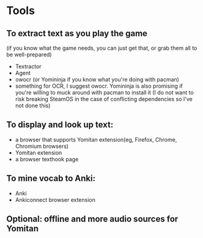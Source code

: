 # Tools

## To extract text as you play the game
(if you know what the game needs, you can just get that, or grab them all to be well-prepared)

- Textractor
- Agent
- owocr (or Yomininja if you know what you're doing with pacman)
- something for OCR, I suggest owocr. Yomininja is also promising if you're willing to muck around with pacman to install it (I do not want to risk breaking SteamOS in the case of conflicting dependencies so I've not done this)

## To display and look up text:
- a browser that supports Yomitan extension(eg, Firefox, Chrome, Chromium browsers)
- Yomitan extension
- a browser texthook page

## To mine vocab to Anki:
- Anki
- Ankiconnect browser extension

## Optional: offline and more audio sources for Yomitan